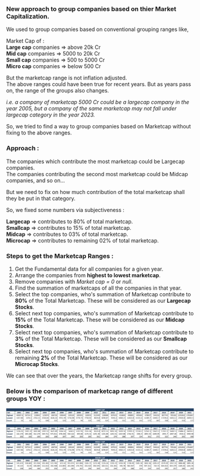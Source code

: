 ### New approach to group companies based on thier Market Capitalization.
We used to group companies based on conventional grouping ranges like,  
  
Market Cap of :  
**Large cap** companies => above 20k Cr  
**Mid cap** companies => 5000 to 20k Cr  
**Small cap** companies => 500 to 5000 Cr  
**Micro cap** companies => below 500 Cr  

  
But the marketcap range is not inflation adjusted.  
The above ranges could have been true for recent years. But as years pass on, the range of the groups also changes.  

_i.e. a company of marketcap 5000 Cr could be a largecap company in the year 2005, but a company of the same marketcap may not fall under largecap category in the year 2023._  

So, we tried to find a way to group companies based on Marketcap without fixing to the above ranges.  

### Approach :  
The companies which contribute the most marketcap could be Largecap companies.  
The companies contributing the second most marketcap could be Midcap companies, and so on...  
  
But we need to fix on how much contribution of the total marketcap shall they be put in that category.  

So, we fixed some numbers via subjectiveness :  

**Largecap** => contributes to 80% of total marketcap.  
**Smallcap** => contributes to 15% of total marketcap.  
**Midcap** => contributes to 03% of total marketcap.  
**Microcap** => contributes to remaining 02% of total marketcap.  

### Steps to get the Marketcap Ranges :  
  

1. Get the Fundamental data for all companies for a given year.  
2. Arrange the companies from **highest to lowest marketcap**.  
3. Remove companies with _Market cap = 0_ or _null_.  
4. Find the summation of marketcaps of all the companies in that year.  
5. Select the top companies, who's summation of Marketcap contribute to **80%** of the Total Marketcap. These will be considered as our **Largecap Stocks**.
6. Select next top companies, who's summation of Marketcap contribute to **15%** of the Total Marketcap. These will be considered as our **Midcap Stocks**.
7. Select next top companies, who's summation of Marketcap contribute to **3%** of the Total Marketcap. These will be considered as our **Smallcap Stocks**.
8. Select next top companies, who's summation of Marketcap contribute to remaining **2%** of the Total Marketcap. These will be considered as our **Microcap Stocks**.  


We can see that over the years, the Marketcap range shifts for every group.  
  
  


### Below is the comparison of marketcap range of different groups YOY :  
  

<img src="https://github.com/qodeinvestments/Swan-Documentation/blob/main/Systems/QGF/Backtest_Code/Python%20Codes/pngs/New%20Market%20cap%20change%20yoy.PNG" width="1000"> 
